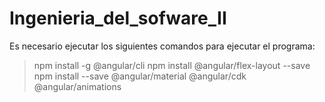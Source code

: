 # Ingenieria_del_sofware_II

Es necesario ejecutar los siguientes comandos para ejecutar el programa:
> npm install -g @angular/cli
> npm install @angular/flex-layout --save
> npm install --save @angular/material @angular/cdk @angular/animations
